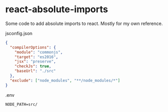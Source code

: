# react-absolute-imports
Some code to add absolute imports to react. Mostly for my own reference.


jsconfig.json
```json
{
  "compilerOptions": {
    "module": "commonjs",
    "target": "es2016",
    "jsx": "preserve",
    "checkJs": true,
    "baseUrl": "./src"
  },
  "exclude": ["node_modules", "**/node_modules/*"]
}
```

.env
```
NODE_PATH=src/
```
